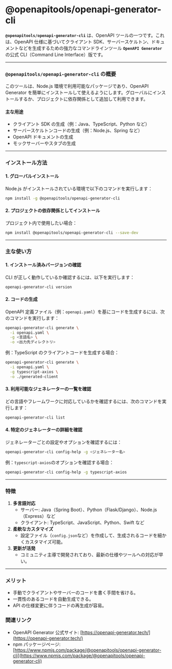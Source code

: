 # @openapitools/openapi-generator-cli

**`@openapitools/openapi-generator-cli`** は、OpenAPI ツールの一つです。これは、OpenAPI 仕様に基づいてクライアント SDK、サーバースケルトン、ドキュメントなどを生成するための強力なコマンドラインツール **`OpenAPI Generator`** の公式 CLI（Command Line Interface）版です。

---

### **`@openapitools/openapi-generator-cli` の概要**

このツールは、Node.js 環境で利用可能なパッケージであり、OpenAPI Generator を簡単にインストールして使えるようにします。グローバルにインストールするか、プロジェクトに依存関係として追加して利用できます。

#### 主な用途

- クライアント SDK の生成（例：Java、TypeScript、Python など）
- サーバースケルトンコードの生成（例：Node.js、Spring など）
- OpenAPI ドキュメントの生成
- モックサーバーやスタブの生成

---

### **インストール方法**

#### 1. **グローバルインストール**

Node.js がインストールされている環境で以下のコマンドを実行します：

```bash
npm install -g @openapitools/openapi-generator-cli
```

#### 2. **プロジェクトの依存関係としてインストール**

プロジェクト内で使用したい場合：

```bash
npm install @openapitools/openapi-generator-cli --save-dev
```

---

### **主な使い方**

#### 1. **インストール済みバージョンの確認**

CLI が正しく動作しているか確認するには、以下を実行します：

```bash
openapi-generator-cli version
```

#### 2. **コードの生成**

OpenAPI 定義ファイル（例：`openapi.yaml`）を基にコードを生成するには、次のコマンドを実行します：

```bash
openapi-generator-cli generate \
  -i openapi.yaml \
  -g <言語名> \
  -o <出力先ディレクトリ>
```

例：TypeScript のクライアントコードを生成する場合：

```bash
openapi-generator-cli generate \
  -i openapi.yaml \
  -g typescript-axios \
  -o ./generated-client
```

#### 3. **利用可能なジェネレーターの一覧を確認**

どの言語やフレームワークに対応しているかを確認するには、次のコマンドを実行します：

```bash
openapi-generator-cli list
```

#### 4. **特定のジェネレーターの詳細を確認**

ジェネレーターごとの設定やオプションを確認するには：

```bash
openapi-generator-cli config-help -g <ジェネレーター名>
```

例：`typescript-axios`のオプションを確認する場合：

```bash
openapi-generator-cli config-help -g typescript-axios
```

---

### **特徴**

1. **多言語対応**
   - サーバー: Java（Spring Boot）、Python（Flask/Django）、Node.js（Express）など
   - クライアント: TypeScript、JavaScript、Python、Swift など
2. **柔軟なカスタマイズ**
   - 設定ファイル（`config.json`など）を作成して、生成されるコードを細かくカスタマイズ可能。
3. **更新が活発**
   - コミュニティ主導で開発されており、最新の仕様やツールへの対応が早い。

---

### **メリット**

- 手動でクライアントやサーバーのコードを書く手間を省ける。
- 一貫性のあるコードを自動生成できる。
- API の仕様変更に伴うコードの再生成が容易。

### **関連リンク**

- OpenAPI Generator 公式サイト: [https://openapi-generator.tech/](https://openapi-generator.tech/)
- npm パッケージページ: [https://www.npmjs.com/package/@openapitools/openapi-generator-cli](https://www.npmjs.com/package/@openapitools/openapi-generator-cli)
